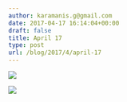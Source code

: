 ```yaml
---
author: karamanis.g@gmail.com
date: 2017-04-17 16:14:04+00:00
draft: false
title: April 17
type: post
url: /blog/2017/4/april-17
---
```




  
   ![](/images/2017-04-17-20174april-17/20170417-DSCF6398.jpg)

  

  
   ![](/images/2017-04-17-20174april-17/IMG_0931+2.jpg)

  


